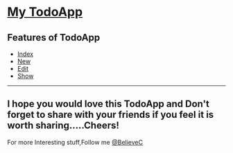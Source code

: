 [My TodoApp](https://github.com/BelieveC/Rails_TodoApp)
===================================================

Features of TodoApp
-------------------

* [Index](https://raw.githubusercontent.com/BelieveC/Rails_TodoApp/master/PreviewImages/edit.png)
* [New](https://raw.githubusercontent.com/BelieveC/Rails_TodoApp/master/PreviewImages/new.png)
* [Edit](https://raw.githubusercontent.com/BelieveC/Rails_TodoApp/master/PreviewImages/edit.png)
* [Show](https://raw.githubusercontent.com/BelieveC/Rails_TodoApp/master/PreviewImages/show.png)

------------------------------------------------------------
I hope you would love this TodoApp and Don't forget to share with your friends if you feel it is worth sharing.....Cheers!
--------------------------------------------------------------
For more Interesting stuff,Follow me [@BelieveC](https://github.com/BelieveC)

